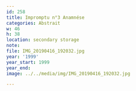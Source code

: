 ```yaml
---
id: 258
title: Impromptu n°3 Anamnése
categories: Abstrait
w: 46
h: 38
location: secondary storage
note:
file: IMG_20190416_192032.jpg
year: '1999'
year_start: 1999
year_end:
image: ../../media/img/IMG_20190416_192032.jpg

---
```

